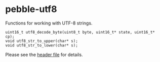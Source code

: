 # pebble-utf8

Functions for working with UTF-8 strings.

    uint16_t utf8_decode_byte(uint8_t byte, uint16_t* state, uint16_t* cp);
    void utf8_str_to_upper(char* s);
    void utf8_str_to_lower(char* s);

Please see the [header file](include/pebble-utf8.h) for details.
